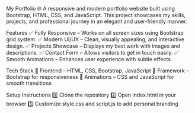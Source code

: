 My Portfolio 🌐
A responsive and modern portfolio website built using Bootstrap, HTML, CSS, and JavaScript. This project showcases my skills, projects, and professional journey in an elegant and user-friendly manner.

Features
✅ Fully Responsive – Works on all screen sizes using Bootstrap grid system.
✅ Modern UI/UX – Clean, visually appealing, and interactive design.
✅ Projects Showcase – Displays my best work with images and descriptions.
✅ Contact Form – Allows visitors to get in touch easily.
✅ Smooth Animations – Enhances user experience with subtle effects.

Tech Stack
🔹 Frontend – HTML, CSS, Bootstrap, JavaScript
🔹 Framework – Bootstrap for responsiveness
🔹 Animations – CSS and JavaScript for smooth transitions

Setup Instructions
1️⃣ Clone the repository
2️⃣ Open index.html in your browser
3️⃣ Customize style.css and script.js to add personal branding
